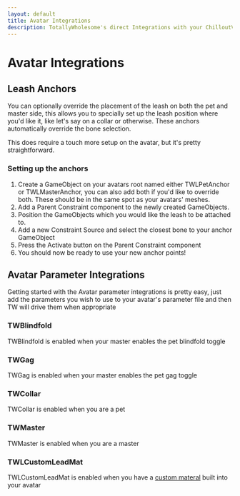 ```yaml
---
layout: default
title: Avatar Integrations
description: TotallyWholesome's direct Integrations with your ChilloutVR avatar
---
```


# Avatar Integrations

## Leash Anchors
You can optionally override the placement of the leash on both the pet and master side, this allows you to specially set up the leash position where you'd like it, like let's say on a collar or otherwise. These anchors automatically override the bone selection.

This does require a touch more setup on the avatar, but it's pretty straightforward.

### Setting up the anchors
1. Create a GameObject on your avatars root named either TWLPetAnchor or TWLMasterAnchor, you can also add both if you'd like to override both. These should be in the same spot as your avatars' meshes.
2. Add a Parent Constraint component to the newly created GameObjects.
3. Position the GameObjects which you would like the leash to be attached to.
4. Add a new Constraint Source and select the closest bone to your anchor GameObject
5. Press the Activate button on the Parent Constraint component
6. You should now be ready to use your new anchor points!

## Avatar Parameter Integrations
Getting started with the Avatar parameter integrations is pretty easy, just add the parameters you wish to use to your avatar's parameter file and then TW will drive them when appropriate
### TWBlindfold
TWBlindfold is enabled when your master enables the pet blindfold toggle
### TWGag
TWGag is enabled when your master enables the pet gag toggle
### TWCollar
TWCollar is enabled when you are a pet
### TWMaster
TWMaster is enabled when you are a master
### TWLCustomLeadMat
TWLCustomLeadMat is enabled when you have a [custom materal](https://cdn.discordapp.com/attachments/953481253234028584/1318812738188869702/TWCustomLeashMatConfig.unitypackage?ex=67b0cf53&is=67af7dd3&hm=0af33acbfed589618b8e12efd5b768083203e667384cf1cdc346887731a6c639&) built into your avatar